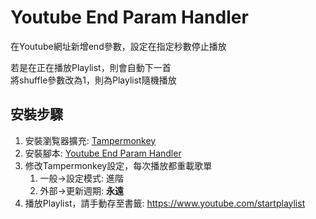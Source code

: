 ﻿# Youtube End Param Handler
在Youtube網址新增end參數，設定在指定秒數停止播放

若是在正在播放Playlist，則會自動下一首\
將shuffle參數改為1，則為Playlist隨機播放

## 安裝步驟
1. 安裝瀏覧器擴充: [Tampermonkey](https://www.tampermonkey.net/)
2. 安裝腳本: [Youtube End Param Handler](https://github.com/jim60105/TampermonkeyScript/raw/main/Youtube%20End%20Param%20Handler/YoutubeEndParamHandler.user.js)
3. 修改Tampermonkey設定，每次播放都重載歌單
	1. 一般→設定模式: 進階
	2. 外部→更新週期: **永遠**
3. 播放Playlist，請手動存至書籤: https://www.youtube.com/startplaylist